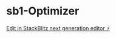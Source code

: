 # sb1-Optimizer

[Edit in StackBlitz next generation editor ⚡️](https://stackblitz.com/~/github.com/Letscode82/sb1-Optimizer)